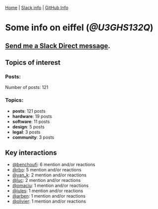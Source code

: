 [Home](https://kelu124.github.io/echommunity/) | [Slack info](https://kelu124.github.io/echommunity/) | [GitHub Info](https://kelu124.github.io/echommunity/github.html)

# Some info on __eiffel__ (_@U3GHS132Q_)


## [Send me a Slack Direct message](https://echopen.slack.com/messages/@eiffel/).

## Topics of interest

### Posts: 

Number of posts: 121

### Topics:

* __posts__: 121 posts
* __hardware__: 19 posts
* __software__: 11 posts
* __design__: 5 posts
* __legal__: 3 posts
* __community__: 3 posts

## Key interactions 

* [@benchoufi](./U0B47KC3S.md): 6 mention and/or reactions
* [@rbo](./U38HVMZ6K.md): 5 mention and/or reactions
* [@yan_k](./U3NT8G2BC.md): 2 mention and/or reactions
* [@luc](./U0AAL4W13.md): 2 mention and/or reactions
* [@omaciu](./U3J40RUDT.md): 1 mention and/or reactions
* [@jules](./U3ML4L01Z.md): 1 mention and/or reactions
* [@arben](./U3Q46QRHU.md): 1 mention and/or reactions
* [@olivier](./U04DFTZ7D.md): 1 mention and/or reactions
